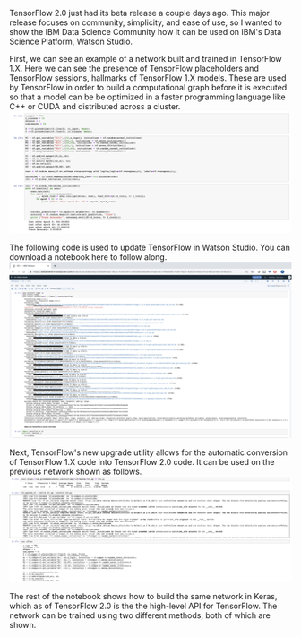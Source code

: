 TensorFlow 2.0 just had its beta release a couple days ago. This major release focuses on community, simplicity, and ease of use, so I wanted to show the IBM Data Science Community how it can be used on IBM's Data Science Platform, Watson Studio.

First, we can see an example of a network built and trained in TensorFlow 1.X. Here we can see the presence of TensorFlow placeholders and TensorFlow sessions, hallmarks of TensorFlow 1.X models. These are used by TensorFlow in order to build a computational graph before it is executed so that a model can be be optimized in a faster programming language like C++ or CUDA and distributed across a cluster.
<img src="images/tf1.png">

The following code is used to update TensorFlow in Watson Studio. You can download a notebook here to follow along. 
<img src="images/tf2install.png">

Next, TensorFlow's new upgrade utility allows for the automatic conversion of TensorFlow 1.X code into TensorFlow 2.0 code. It can be used on the previous network shown as follows.
<img src="images/nbscripting.png">

The rest of the notebook shows how to build the same network in Keras, which as of TensorFlow 2.0 is the the high-level API for TensorFlow. The network can be trained using two different methods, both of which are shown.
